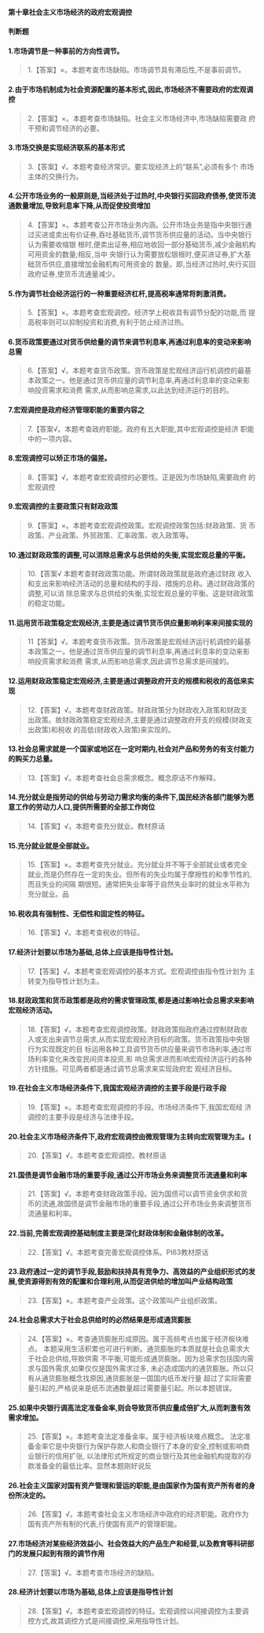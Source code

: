 ﻿#### 第十章社会主义市场经济的政府宏观调控

#### 判断题
#### 1.市场调节是一种事前的方向性调节。
>   1.【答案】×。本题考查市场缺陷。市场调节具有滞后性,不是事前调节。

#### 2.由于市场机制成为社会资源配置的基本形式,因此,市场经济不需要政府的宏观调控
>   2.【答案】×。本题考查市场缺陷。社会主义市场经济中,市场缺陷需要政
    府干预和调节经济的必要。
    
#### 3.市场交换是实现经济联系的基本形式
>   3.【答案】√。本题考查经济常识。要实现经济上的“联系”,必须有多个
    市场主体的交换行为。

#### 4.公开市场业务的一般原则是,当经济处于过热时,中央银行买回政府债券,使货币流通数量增加,导致利息率下降,从而促使投资增加
>   4.【答案】×。本题考查公开市场业务内涵。公开市场业务是指中央银行通
    过买进或卖出有价证券,吞吐基础货币,调节货币供应量的活动。当中央银行认为需要收缩银
    根时,便卖出证券,相应地收回一部分基础货币,减少金融机构可用资金的数量;相反,当中
    央银行认为需要放松银根时,便买进证券,扩大基础货币供应,直接增加金融机构可用资金的
    数量。即,当经济过热时,央行买回政府证券,使货币流通量减少。

#### 5.作为调节社会经济运行的一种重要经济杠杆,提高税率通常将刺激消费。
>   5.【答案】×。本题考查宏观调控。经济学上税收具有调节分配的功能,而
    提高税率则可以抑制投资和消费,有利于防止经济过热。

#### 6.货币政策要通过对货币供给量的调节来调节利息率,再通过利息率的变动来影响总需
>   6.【答案】√。本题考查货币政策。货币政策是宏观经济运行机调控的最基
    本政策之一。他是通过货币供应量的调节利息率,再通过利息率的变动来影响投资需求和消费
    需求,从而影响总需求,以此达到经济运行的目的。

#### 7.宏观调控是政府经济管理职能的重要内容之
>   7.【答案√。本题考查政府职能。政府有五大职能,其中宏观调控是经济
职能中的一项内容。

#### 8.宏观调控可以矫正市场的偏差。
>   8.【答案】√。本题考查宏观调控的必要性。正是因为市场缺陷,需要政府
    的宏观调控
    
#### 9.宏观调控的主要政策只有财政政策
>   9.【答案】×。本题考查宏观调控政策。宏观调控政策包括:财政政策、货
    币政策、产业政策、外贸政策、汇率政策、收入政策等。

#### 10.通过财政政策的调整,可以消除总需求与总供给的失衡,实现宏观总量的平衡。
>   10.【答案√
    本题考查财政政策功能。所谓财政政策就是政府通过财政
    收入和支出来影响经济活动的总量和结构的手段、措施的总称。通过财政政策的调整,可以消
    除总需求与总供给的失衡,实现宏观总量的平衡。这是财政政策的稳定功能。

#### 11.运用货币政策稳定宏观经济,主要是通过调节货币供应量影响利率来间接实现的
>   11【答案】√。本题考查货币政策。货币政策是宏观经济运行机调控的最基
    本政策之一。他是通过货币供应量的调节利息率,再通过利息率的变动来影响投资需求和消费
    需求,从而影响总需求,因此调节总需求是间接的。

#### 12.运用财政政策稳定宏观经济,主要是通过调整政府开支的规模和税收的高低来实现
>   12.【答案】√。本题考查财政政策。财政政策分为财政收入政策和财政支
    出政策。故财政政策稳定宏观经济,主要是通过调整政府开支的规模(财政支出政策)和税收
    的高低(财政收入政策)来实现的。

#### 13.社会总需求就是一个国家或地区在一定时期内,社会对产品和劳务的有支付能力的购买力总量。
>   13.【答案】√。本题考查社会总需求概念。概念原话不作解释。

#### 14.充分就业是指劳动的供给与劳动力需求均衡的条件下,国民经济各部门能够为愿意工作的劳动力人口,提供所需要的全部工作岗位
>   14.【答案】√。本题考查充分就业。教材原话

#### 15.充分就业就是全部就业。
>   15.【答案】×。本题考查充分就业。充分就业并不等于全部就业或者完全
    就业,而是仍然存在一定的失业。但所有的失业均属于摩擦性的和季节性的,而且失业的间隔
    期很短。通常把失业率等于自然失业率时的就业水平称为充分就业。品

#### 16.税收具有强制性、无偿性和固定性的特征。
>   16.【答案】√。本题考查税收的特征。


#### 17.经济计划要以市场为基础,总体上应该是指导性计划。
>   17.【答案】√。本题考查宏观调控的基本方式。宏观调控由指令性计划为
    主转变为指导性计划为主。

#### 18.财政政策和货币政策都是政府的需求管理政策,都是通过影响社会总需求来影响宏观经济活动。
>   18.【答案】√。本题考查宏观调控政策。财政政策指政府通过控制财政收
    入或支出来调节总需求,从而实现宏观经济目标的政策。货币政策指中央银行为实现既定的目
    标运用各种工具调节货币供应量来调节市场利率,通过市场利率变化来改变民间资本投资,影
    响总需求进而影响宏观经济运行的各种方针措施。可见两者都是通过调节总需求来实现政府宏
    观经济目标。

#### 19.在社会主义市场经济条件下,我国宏观经济调控的主要手段是行政手段
>   19.【答案】×。本题考查宏观调控的手段。市场经济条件下,我国宏观经
    济调控的主要手段是经济与法律手段。

#### 20.社会主义市场经济条件下,政府宏观调控由微观管理为主转向宏观管理为主。(
>   20.【答案】√。本题考查宏观调控。教材原话

#### 21.国债是调节金融市场的重要手段,通过公开市场业务来调整货币流通量和利率
>   21.【答案】√。本题考查财政政策手段。因为国债可以调节资金供求和货
    币的流通,故国债是调节金融市场的重要手段,通过公开市场业务来调整货币流通量和利率。

#### 22.当前,完善宏观调控基础制度主要是深化财政体制和金融体制的改革。
>   22.【答案】√。本题考查完善宏观调控体系。PI63教材原话

#### 23.政府通过一定的调节手段,鼓励和扶持具有竞争力、高效益的产业组织形式的发展,使资源得到有效的配置和合理利用,从而促进供给的增加叫产业结构政策
>   23.【答案】×。本题考查产业政策。这个政策叫产业组织政策。

#### 24.社会总需求大于社会总供给时的必然结果是形成通货膨胀
>   24.【答案】×。考查通货膨胀形成原因。属于高频考点也属于经济板块难点。
    本题采用生活积累也可进行判断。通货膨胀的本质就是社会总需求大于社会总供给,导致供需
    不平衡,可能形成通货膨胀。因为总需求包括国内需求与国外需求,如果仅仅是国外需求过多,
    未必造成国内的通货膨胀。所以只有从通货膨胀概念找原因,通货膨胀是一国国内纸币发行量
    超过了实际需要量引起的,严格说来是纸币流通数量超过需要量引起。所以本题错误。


#### 25.如果中央银行调高法定准备金率,则会导致货币供应量成倍扩大,从而刺激有效需求增加。
>   25.【答案】×。本题考查法定准备金率。属于经济板块难点概念。
法定准备金率它是中央银行为保护存款人和商业银行了本身的安全,控制或影响商业银行的信用扩张,
    以法律形式所规定的商业银行及其他金融机构提取的存款准备金的最低比率。显然本题刚好说反

#### 26.社会主义国家对国有资产管理和营运的职能,是由国家作为国有资产所有者的身份所决定的。
>   26.【答案】√。本题考查社会主义市场经济中政府的经济职能。政府作为
国有资产所有制的代表,行使国有资产的管理职能。

#### 27.市场经济对某些经济效益小、社会效益大的产品生产和经营,以及教育等科研部门的发展只起到有限的调节作用
>   27.【答案】√。本题考查市场经济的缺陷。

#### 28.经济计划要以市场为基础,总体上应该是指导性计划
>   28.【答案】√。本题考查宏观调控的特征。宏观调控以间接调控为主要调
    控方式,故其调控方式是间接调控,采用指导性计划。